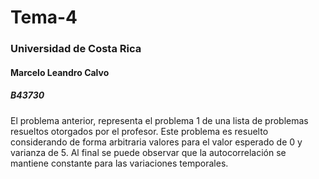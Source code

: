 # Tema-4
### Universidad de Costa Rica
#### Marcelo Leandro Calvo
##### B43730

El problema anterior, representa el problema 1 de una lista de problemas resueltos otorgados por el profesor. Este problema es resuelto considerando de forma arbitraria
valores para el valor esperado de  0 y varianza de 5. Al final se puede observar que la autocorrelación se mantiene constante para las variaciones temporales.
